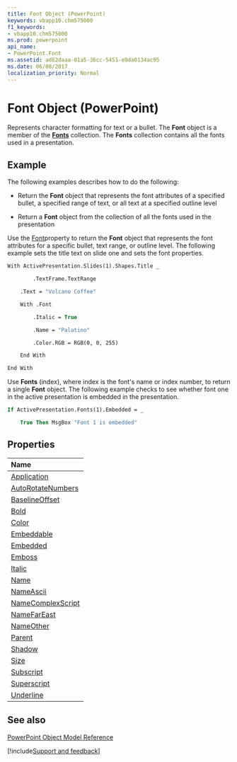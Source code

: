 ```yaml
---
title: Font Object (PowerPoint)
keywords: vbapp10.chm575000
f1_keywords:
- vbapp10.chm575000
ms.prod: powerpoint
api_name:
- PowerPoint.Font
ms.assetid: ad62daaa-01a5-36cc-5451-e0da0134ac95
ms.date: 06/08/2017
localization_priority: Normal
---
```



# Font Object (PowerPoint)

Represents character formatting for text or a bullet. The  **Font** object is a member of the **[Fonts](./PowerPoint.Fonts.md)** collection. The **Fonts** collection contains all the fonts used in a presentation.


## Example

The following examples describes how to do the following:


- Return the  **Font** object that represents the font attributes of a specified bullet, a specified range of text, or all text at a specified outline level
    
- Return a  **Font** object from the collection of all the fonts used in the presentation
    
Use the [Font](./PowerPoint.TextRange.Font.md)property to return the  **Font** object that represents the font attributes for a specific bullet, text range, or outline level. The following example sets the title text on slide one and sets the font properties.




```vb
With ActivePresentation.Slides(1).Shapes.Title _

        .TextFrame.TextRange

    .Text = "Volcano Coffee"

    With .Font

        .Italic = True

        .Name = "Palatino"

        .Color.RGB = RGB(0, 0, 255)

    End With

End With
```

Use  **Fonts** (index), where index is the font's name or index number, to return a single **Font** object. The following example checks to see whether font one in the active presentation is embedded in the presentation.




```vb
If ActivePresentation.Fonts(1).Embedded = _

    True Then MsgBox "Font 1 is embedded"
```


## Properties



|Name|
|:-----|
|[Application](./PowerPoint.Font.Application.md)|
|[AutoRotateNumbers](./PowerPoint.Font.AutoRotateNumbers.md)|
|[BaselineOffset](./PowerPoint.Font.BaselineOffset.md)|
|[Bold](./PowerPoint.Font.Bold.md)|
|[Color](./PowerPoint.Font.Color.md)|
|[Embeddable](./PowerPoint.Font.Embeddable.md)|
|[Embedded](./PowerPoint.Font.Embedded.md)|
|[Emboss](./PowerPoint.Font.Emboss.md)|
|[Italic](./PowerPoint.font.italic.md)|
|[Name](./PowerPoint.Font.Name.md)|
|[NameAscii](./PowerPoint.Font.NameAscii.md)|
|[NameComplexScript](./PowerPoint.Font.NameComplexScript.md)|
|[NameFarEast](./PowerPoint.Font.NameFarEast.md)|
|[NameOther](./PowerPoint.Font.NameOther.md)|
|[Parent](./PowerPoint.Font.Parent.md)|
|[Shadow](./PowerPoint.Font.Shadow.md)|
|[Size](./PowerPoint.Font.Size.md)|
|[Subscript](./PowerPoint.Font.Subscript.md)|
|[Superscript](./PowerPoint.Font.Superscript.md)|
|[Underline](./PowerPoint.Font.Underline.md)|

## See also


[PowerPoint Object Model Reference](./overview/PowerPoint/object-model.md)

[!include[Support and feedback](~/includes/feedback-boilerplate.md)]